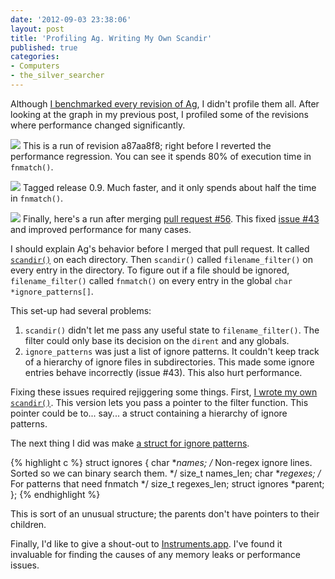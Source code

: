 ```yaml
---
date: '2012-09-03 23:38:06'
layout: post
title: 'Profiling Ag. Writing My Own Scandir'
published: true
categories:
- Computers
- the_silver_searcher
---
```


Although [I benchmarked every revision of Ag](/2012/08/25/the-silver-searcher-benchmarking-revisions/), I didn't profile them all. After looking at the graph in my previous post, I profiled some of the revisions where performance changed significantly.


[![](/images/ag_profile_a87aa8f822d9029243423ef0725ec03ca347141b.png)](/images/ag_profile_a87aa8f822d9029243423ef0725ec03ca347141b.png)
This is a run of revision a87aa8f8; right before I reverted the performance regression. You can see it spends 80% of execution time in `fnmatch()`.


[![](/images/ag_profile_0.9.png)](/images/ag_profile_0.9.png)
Tagged release 0.9. Much faster, and it only spends about half the time in `fnmatch()`.


[![](/images/ag_profile_ag_scandir.png)](/images/ag_profile_ag_scandir.png)
Finally, here's a run after merging [pull request #56](https://github.com/ggreer/the_silver_searcher/pull/56). This fixed [issue #43](https://github.com/ggreer/the_silver_searcher/issues/43) and improved performance for many cases.


I should explain Ag's behavior before I merged that pull request. It called [`scandir()`](https://developer.apple.com/library/mac/documentation/Darwin/Reference/ManPages/man3/scandir.3.html) on each directory. Then `scandir()` called `filename_filter()` on every entry in the directory. To figure out if a file should be ignored, `filename_filter()` called `fnmatch()` on every entry in the global `char *ignore_patterns[]`.

This set-up had several problems:

1. `scandir()` didn't let me pass any useful state to `filename_filter()`. The filter could only base its decision on the `dirent` and any globals.
1. `ignore_patterns` was just a list of ignore patterns. It couldn't keep track of a hierarchy of ignore files in subdirectories. This made some ignore entries behave incorrectly (issue #43). This also hurt performance.

Fixing these issues required rejiggering some things. First, [I wrote my own `scandir()`](https://github.com/ggreer/the_silver_searcher/blob/3deff34b45fa7e41bb9d7219029d8126c201bda5/src/scandir.c#L7). This version lets you pass a pointer to the filter function. This pointer could be to... say... a struct containing a hierarchy of ignore patterns. 

The next thing I did was make [a struct for ignore patterns](https://github.com/ggreer/the_silver_searcher/blob/3deff34b45fa7e41bb9d7219029d8126c201bda5/src/ignore.h#L11).

{% highlight c %}
struct ignores {
    char **names; /* Non-regex ignore lines. Sorted so we can binary search them. */
    size_t names_len;
    char **regexes; /* For patterns that need fnmatch */
    size_t regexes_len;
    struct ignores *parent;
};
{% endhighlight %}

This is sort of an unusual structure; the parents don't have pointers to their children. 

Finally, I'd like to give a shout-out to [Instruments.app](http://developer.apple.com/documentation/DeveloperTools/Conceptual/InstrumentsUserGuide/Introduction/Introduction.html). I've found it invaluable for finding the causes of any memory leaks or performance issues.

